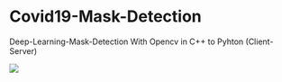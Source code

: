 # Covid19-Mask-Detection
Deep-Learning-Mask-Detection With Opencv in C++ to Pyhton (Client-Server)

<img src="Covid19-Mask-Detection/Sample1.png" with = 300>

